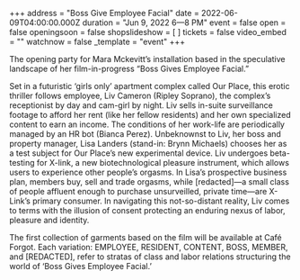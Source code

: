 +++
address = "Boss Give Employee Facial"
date = 2022-06-09T04:00:00.000Z
duration = "Jun 9, 2022 6—8 PM"
event = false
open = false
openingsoon = false
shopslideshow = [ ]
tickets = false
video_embed = ""
watchnow = false
_template = "event"
+++

The opening party for Mara Mckevitt’s installation based in the speculative landscape of her film-in-progress “Boss Gives Employee Facial.”

Set in a futuristic ‘girls only’ apartment complex called Our Place, this erotic thriller follows employee, Liv Cameron (Ripley Soprano), the complex’s receptionist by day and cam-girl by night. Liv sells in-suite surveillance footage to afford her rent (like her fellow residents) and her own specialized content to earn an income. The conditions of her work-life are periodically managed by an HR bot (Bianca Perez). Unbeknownst to Liv, her boss and property manager, Lisa Landers (stand-in: Brynn Michaels) chooses her as a test subject for Our Place’s new experimental device. Liv undergoes beta-testing for X-link, a new biotechnological pleasure instrument, which allows users to experience other people’s orgasms. In Lisa’s prospective business plan, members buy, sell and trade orgasms, while \[redacted\]—a small class of people affluent enough to purchase unsurveilled, private time—are X-Link’s primary consumer. In navigating this not-so-distant reality, Liv comes to terms with the illusion of consent protecting an enduring nexus of labor, pleasure and identity.

The first collection of garments based on the film will be available at Café Forgot. Each variation: EMPLOYEE, RESIDENT, CONTENT, BOSS, MEMBER, and \[REDACTED\], refer to stratas of class and labor relations structuring the world of ‘Boss Gives Employee Facial.’
